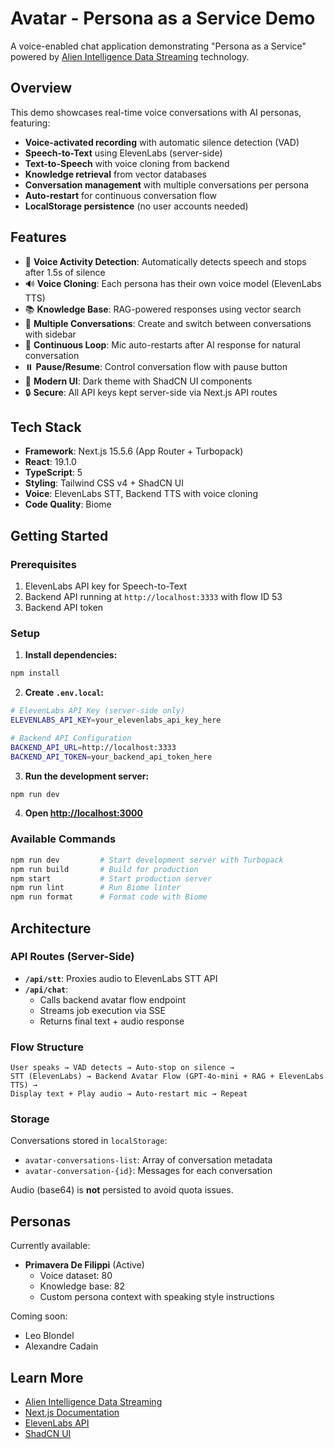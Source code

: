 # Avatar - Persona as a Service Demo

A voice-enabled chat application demonstrating "Persona as a Service" powered by [Alien Intelligence Data Streaming](https://datastreaming.ai/how-it-works) technology.

## Overview

This demo showcases real-time voice conversations with AI personas, featuring:
- **Voice-activated recording** with automatic silence detection (VAD)
- **Speech-to-Text** using ElevenLabs (server-side)
- **Text-to-Speech** with voice cloning from backend
- **Knowledge retrieval** from vector databases
- **Conversation management** with multiple conversations per persona
- **Auto-restart** for continuous conversation flow
- **LocalStorage persistence** (no user accounts needed)

## Features

- 🎤 **Voice Activity Detection**: Automatically detects speech and stops after 1.5s of silence
- 🔊 **Voice Cloning**: Each persona has their own voice model (ElevenLabs TTS)
- 📚 **Knowledge Base**: RAG-powered responses using vector search
- 💬 **Multiple Conversations**: Create and switch between conversations with sidebar
- 🔄 **Continuous Loop**: Mic auto-restarts after AI response for natural conversation
- ⏸️ **Pause/Resume**: Control conversation flow with pause button
- 🎨 **Modern UI**: Dark theme with ShadCN UI components
- 🔒 **Secure**: All API keys kept server-side via Next.js API routes

## Tech Stack

- **Framework**: Next.js 15.5.6 (App Router + Turbopack)
- **React**: 19.1.0
- **TypeScript**: 5
- **Styling**: Tailwind CSS v4 + ShadCN UI
- **Voice**: ElevenLabs STT, Backend TTS with voice cloning
- **Code Quality**: Biome

## Getting Started

### Prerequisites

1. ElevenLabs API key for Speech-to-Text
2. Backend API running at `http://localhost:3333` with flow ID 53
3. Backend API token

### Setup

1. **Install dependencies:**
```bash
npm install
```

2. **Create `.env.local`:**
```bash
# ElevenLabs API Key (server-side only)
ELEVENLABS_API_KEY=your_elevenlabs_api_key_here

# Backend API Configuration
BACKEND_API_URL=http://localhost:3333
BACKEND_API_TOKEN=your_backend_api_token_here
```

3. **Run the development server:**
```bash
npm run dev
```

4. **Open [http://localhost:3000](http://localhost:3000)**

### Available Commands

```bash
npm run dev         # Start development server with Turbopack
npm run build       # Build for production
npm start           # Start production server
npm run lint        # Run Biome linter
npm run format      # Format code with Biome
```

## Architecture

### API Routes (Server-Side)

- **`/api/stt`**: Proxies audio to ElevenLabs STT API
- **`/api/chat`**:
  - Calls backend avatar flow endpoint
  - Streams job execution via SSE
  - Returns final text + audio response

### Flow Structure

```
User speaks → VAD detects → Auto-stop on silence →
STT (ElevenLabs) → Backend Avatar Flow (GPT-4o-mini + RAG + ElevenLabs TTS) →
Display text + Play audio → Auto-restart mic → Repeat
```

### Storage

Conversations stored in `localStorage`:
- `avatar-conversations-list`: Array of conversation metadata
- `avatar-conversation-{id}`: Messages for each conversation

Audio (base64) is **not** persisted to avoid quota issues.

## Personas

Currently available:
- **Primavera De Filippi** (Active)
  - Voice dataset: 80
  - Knowledge base: 82
  - Custom persona context with speaking style instructions

Coming soon:
- Leo Blondel
- Alexandre Cadain

## Learn More

- [Alien Intelligence Data Streaming](https://datastreaming.ai/how-it-works)
- [Next.js Documentation](https://nextjs.org/docs)
- [ElevenLabs API](https://elevenlabs.io/docs)
- [ShadCN UI](https://ui.shadcn.com)
